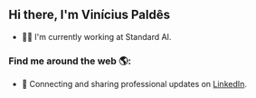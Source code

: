 ## Hi there, I'm Vinícius Paldês 

- 👨‍💻 I'm currently working at Standard AI.

### Find me around the web 🌎:

- 💼 Connecting and sharing professional updates on <a href="https://www.linkedin.com/in/vinicius-paldes/">LinkedIn</a>.
